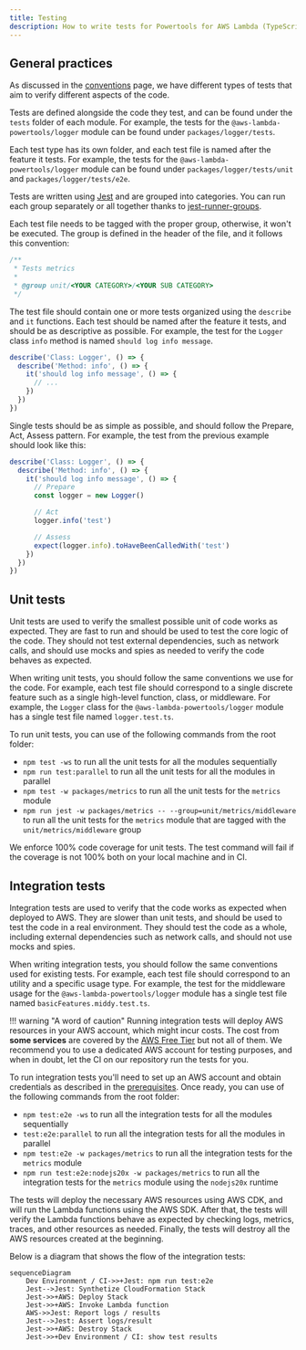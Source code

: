 ```yaml
---
title: Testing
description: How to write tests for Powertools for AWS Lambda (TypeScript)
---
```


<!-- markdownlint-disable MD043 -->

## General practices

As discussed in the [conventions](./conventions.md) page, we have different types of tests that aim to verify different aspects of the code.

Tests are defined alongside the code they test, and can be found under the `tests` folder of each module. For example, the tests for the `@aws-lambda-powertools/logger` module can be found under `packages/logger/tests`.

Each test type has its own folder, and each test file is named after the feature it tests. For example, the tests for the `@aws-lambda-powertools/logger` module can be found under `packages/logger/tests/unit` and `packages/logger/tests/e2e`.

Tests are written using [Jest](https://jestjs.io) and are grouped into categories. You can run each group separately or all together thanks to [jest-runner-groups](https://www.npmjs.com/package/jest-runner-groups).

Each test file needs to be tagged with the proper group, otherwise, it won't be executed. The group is defined in the header of the file, and it follows this convention:

```typescript
/**
 * Tests metrics
 *
 * @group unit/<YOUR CATEGORY>/<YOUR SUB CATEGORY>
 */
```

The test file should contain one or more tests organized using the `describe` and `it` functions. Each test should be named after the feature it tests, and should be as descriptive as possible. For example, the test for the `Logger` class `info` method is named `should log info message`.

```typescript
describe('Class: Logger', () => {
  describe('Method: info', () => {
    it('should log info message', () => {
      // ...
    })
  })
})
```

Single tests should be as simple as possible, and should follow the Prepare, Act, Assess pattern. For example, the test from the previous example should look like this:

```typescript
describe('Class: Logger', () => {
  describe('Method: info', () => {
    it('should log info message', () => {
      // Prepare
      const logger = new Logger()

      // Act
      logger.info('test')

      // Assess
      expect(logger.info).toHaveBeenCalledWith('test')
    })
  })
})
```

## Unit tests

Unit tests are used to verify the smallest possible unit of code works as expected. They are fast to run and should be used to test the core logic of the code. They should not test external dependencies, such as network calls, and should use mocks and spies as needed to verify the code behaves as expected.

When writing unit tests, you should follow the same conventions we use for the code. For example, each test file should correspond to a single discrete feature such as a single high-level function, class, or middleware. For example, the `Logger` class for the `@aws-lambda-powertools/logger` module has a single test file named `logger.test.ts`.

To run unit tests, you can use of the following commands from the root folder:

* `npm test -ws` to run all the unit tests for all the modules sequentially
* `npm run test:parallel` to run all the unit tests for all the modules in parallel
* `npm test -w packages/metrics` to run all the unit tests for the `metrics` module
* `npm run jest -w packages/metrics -- --group=unit/metrics/middleware` to run all the unit tests for the `metrics` module that are tagged with the `unit/metrics/middleware` group

We enforce 100% code coverage for unit tests. The test command will fail if the coverage is not 100% both on your local machine and in CI.

## Integration tests

Integration tests are used to verify that the code works as expected when deployed to AWS. They are slower than unit tests, and should be used to test the code in a real environment. They should test the code as a whole, including external dependencies such as network calls, and should not use mocks and spies.

When writing integration tests, you should follow the same conventions used for existing tests. For example, each test file should correspond to an utility and a specific usage type. For example, the test for the middleware usage for the `@aws-lambda-powertools/logger` module has a single test file named `basicFeatures.middy.test.ts`.

!!! warning "A word of caution"
    Running integration tests will deploy AWS resources in your AWS account, which might incur costs. The cost from **some services** are covered by the [AWS Free Tier](https://aws.amazon.com/free/) but not all of them. We recommend you to use a dedicated AWS account for testing purposes, and when in doubt, let the CI on our repository run the tests for you.

To run integration tests you'll need to set up an AWS account and obtain credentials as described in the [prerequisites](./setup.md#requirements). Once ready, you can use of the following commands from the root folder:

* `npm test:e2e -ws` to run all the integration tests for all the modules sequentially
* `test:e2e:parallel` to run all the integration tests for all the modules in parallel
* `npm test:e2e -w packages/metrics` to run all the integration tests for the `metrics` module
* `npm run test:e2e:nodejs20x -w packages/metrics` to run all the integration tests for the `metrics` module using the `nodejs20x` runtime

The tests will deploy the necessary AWS resources using AWS CDK, and will run the Lambda functions using the AWS SDK. After that, the tests will verify the Lambda functions behave as expected by checking logs, metrics, traces, and other resources as needed. Finally, the tests will destroy all the AWS resources created at the beginning.

Below is a diagram that shows the flow of the integration tests:

```mermaid
sequenceDiagram
    Dev Environment / CI->>+Jest: npm run test:e2e
    Jest-->Jest: Synthetize CloudFormation Stack
    Jest->>+AWS: Deploy Stack
    Jest->>+AWS: Invoke Lambda function
    AWS->>Jest: Report logs / results
    Jest-->Jest: Assert logs/result
    Jest->>+AWS: Destroy Stack
    Jest->>+Dev Environment / CI: show test results
```
